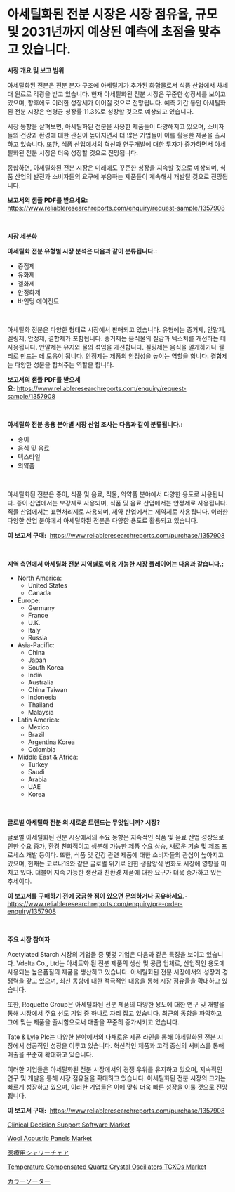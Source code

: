 <p><h1>아세틸화된 전분 시장은 시장 점유율, 규모 및 2031년까지 예상된 예측에 초점을 맞추고 있습니다.</h1></p><p><strong>시장 개요 및 보고 범위</strong></p>
<p><p>아세틸화된 전분은 전분 분자 구조에 아세틸기가 추가된 화합물로서 식품 산업에서 차세대 원료로 각광을 받고 있습니다. 현재 아세틸화된 전분 시장은 꾸준한 성장세를 보이고 있으며, 향후에도 이러한 성장세가 이어질 것으로 전망됩니다. 예측 기간 동안 아세틸화된 전분 시장은 연평균 성장률 11.3%로 성장할 것으로 예상되고 있습니다.</p><p>시장 동향을 살펴보면, 아세틸화된 전분을 사용한 제품들이 다양해지고 있으며, 소비자들의 건강과 환경에 대한 관심이 높아지면서 더 많은 기업들이 이를 활용한 제품을 출시하고 있습니다. 또한, 식품 산업에서의 혁신과 연구개발에 대한 투자가 증가하면서 아세틸화된 전분 시장은 더욱 성장할 것으로 전망됩니다.</p><p>종합하면, 아세틸화된 전분 시장은 미래에도 꾸준한 성장을 지속할 것으로 예상되며, 식품 산업의 발전과 소비자들의 요구에 부응하는 제품들이 계속해서 개발될 것으로 전망됩니다.</p></p>
<p><strong>보고서의 샘플 PDF를 받으세요:</strong> <a href="https://www.reliableresearchreports.com/enquiry/request-sample/1357908">https://www.reliableresearchreports.com/enquiry/request-sample/1357908</a></p>
<p>&nbsp;</p>
<p><strong>시장 세분화</strong></p>
<p><strong>아세틸화 전분 유형별 시장 분석은 다음과 같이 분류됩니다.:</strong></p>
<p><ul><li>증점제</li><li>유화제</li><li>겔화제</li><li>안정화제</li><li>바인딩 에이전트</li></ul></p>
<p>&nbsp;</p>
<p><p>아세틸화 전분은 다양한 형태로 시장에서 판매되고 있습니다. 유형에는 증거제, 안말제, 겔링제, 안정제, 결합제가 포함됩니다. 증거제는 음식물의 질감과 텍스처를 개선하는 데 사용됩니다. 안말제는 유지와 물의 섞임을 개선합니다. 겔링제는 음식을 얼게하거나 젤리로 만드는 데 도움이 됩니다. 안정제는 제품의 안정성을 높이는 역할을 합니다. 결합제는 다양한 성분을 합쳐주는 역할을 합니다.</p></p>
<p><strong>보고서의 샘플 PDF를 받으세요:</strong>&nbsp;<a href="https://www.reliableresearchreports.com/enquiry/request-sample/1357908">https://www.reliableresearchreports.com/enquiry/request-sample/1357908</a></p>
<p>&nbsp;</p>
<p><strong> 아세틸화 전분 응용 분야별 시장 산업 조사는 다음과 같이 분류됩니다.:</strong></p>
<p><ul><li>종이</li><li>음식 및 음료</li><li>텍스타일</li><li>의약품</li></ul></p>
<p>&nbsp;</p>
<p><p>아세틸화된 전분은 종이, 식품 및 음료, 직물, 의약품 분야에서 다양한 용도로 사용됩니다. 종이 산업에서는 보강제로 사용되며, 식품 및 음료 산업에서는 안정제로 사용됩니다. 직물 산업에서는 표면처리제로 사용되며, 제약 산업에서는 제약제로 사용됩니다. 이러한 다양한 산업 분야에서 아세틸화된 전분은 다양한 용도로 활용되고 있습니다.</p></p>
<p><strong>이 보고서 구매:</strong>&nbsp; <a href="https://www.reliableresearchreports.com/purchase/1357908">https://www.reliableresearchreports.com/purchase/1357908</a></p>
<p>&nbsp;</p>
<p><strong>지역 측면에서 아세틸화 전분 지역별로 이용 가능한 시장 플레이어는 다음과 같습니다.:</strong></p>
<p><ul>
    <li>
        North America:
        <ul>
            <li>United States</li>
            <li>Canada</li>
        </ul>
    </li>
    <li>
        Europe:
        <ul>
            <li>Germany</li>
            <li>France</li>
            <li>U.K.</li>
            <li>Italy</li>
            <li>Russia</li>
        </ul>
    </li>
    <li>
        Asia-Pacific:
        <ul>
            <li>China</li>
            <li>Japan</li>
            <li>South Korea</li>
            <li>India</li>
            <li>Australia</li>
            <li>China Taiwan</li>
            <li>Indonesia</li>
            <li>Thailand</li>
            <li>Malaysia</li>
        </ul>
    </li>
    <li>
        Latin America:
        <ul>
            <li>Mexico</li>
            <li>Brazil</li>
            <li>Argentina Korea</li>
            <li>Colombia</li>
        </ul>
    </li>
    <li>
        Middle East & Africa:
        <ul>
            <li>Turkey</li>
            <li>Saudi</li>
            <li>Arabia</li>
            <li>UAE</li>
            <li>Korea</li>
        </ul>
    </li>
    </ul></p>
<p>&nbsp;</p>
<p><strong>글로벌 아세틸화 전분 의 새로운 트렌드는 무엇입니까? 시장?</strong></p>
<p><p>글로벌 아세틸화된 전분 시장에서의 주요 동향은 지속적인 식품 및 음료 산업 성장으로 인한 수요 증가, 환경 친화적이고 생분해 가능한 제품 수요 상승, 새로운 기술 및 제조 프로세스 개발 등이다. 또한, 식품 및 건강 관련 제품에 대한 소비자들의 관심이 높아지고 있으며, 현재는 코로나19와 같은 글로벌 위기로 인한 생활양식 변화도 시장에 영향을 미치고 있다. 더불어 지속 가능한 생산과 친환경 제품에 대한 요구가 더욱 증가하고 있는 추세이다.</p></p>
<p><strong>이 보고서를 구매하기 전에 궁금한 점이 있으면 문의하거나 공유하세요.</strong>- <a href="https://www.reliableresearchreports.com/enquiry/pre-order-enquiry/1357908">https://www.reliableresearchreports.com/enquiry/pre-order-enquiry/1357908</a></p>
<p>&nbsp;</p>
<p><strong>주요 시장 참여자</strong></p>
<p><p>Acetylated Starch 시장의 기업들 중 몇몇 기업은 다음과 같은 특징을 보이고 있습니다. Vdelta Co., Ltd는 아세트화 된 전분 제품의 생산 및 공급 업체로, 산업적인 용도에 사용되는 높은품질의 제품을 생산하고 있습니다. 아세틸화된 전분 시장에서의 성장과 경쟁력을 갖고 있으며, 최신 동향에 대한 적극적인 대응을 통해 시장 점유율을 확대하고 있습니다. </p><p>또한, Roquette Group은 아세틸화된 전분 제품의 다양한 용도에 대한 연구 및 개발을 통해 시장에서 주요 선도 기업 중 하나로 자리 잡고 있습니다. 최근의 동향을 파악하고 그에 맞는 제품을 출시함으로써 매출을 꾸준히 증가시키고 있습니다. </p><p>Tate & Lyle Plc는 다양한 분야에서의 다채로운 제품 라인을 통해 아세틸화된 전분 시장에서 성공적인 성장을 이루고 있습니다. 혁신적인 제품과 고객 중심의 서비스를 통해 매출을 꾸준히 확대하고 있습니다. </p><p>이러한 기업들은 아세틸화된 전분 시장에서의 경쟁 우위를 유지하고 있으며, 지속적인 연구 및 개발을 통해 시장 점유율을 확대하고 있습니다. 아세틸화된 전분 시장의 크기는 빠르게 성장하고 있으며, 이러한 기업들은 이에 맞춰 더욱 빠른 성장을 이룰 것으로 전망됩니다.</p></p>
<p><strong>이 보고서 구매:</strong>&nbsp;&nbsp;<a href="https://www.reliableresearchreports.com/purchase/1357908">https://www.reliableresearchreports.com/purchase/1357908</a></p>
<p><p><a href="https://issuu.com/reportprime-2/docs/clinical-decision-support-software-market-size-203">Clinical Decision Support Software Market</a></p><p><a href="https://github.com/prosalinda88/Market-Research-Report-List-3/blob/main/wool-acoustic-panels-market.md">Wool Acoustic Panels Market</a></p><p><a href="https://medium.com/@rodhoppe07/%E5%8C%BB%E7%99%82%E7%94%A8%E3%82%B7%E3%83%A3%E3%83%AF%E3%83%BC%E3%83%81%E3%82%A7%E3%82%A2%E5%B8%82%E5%A0%B4-%E3%82%BF%E3%82%A4%E3%83%97-%E5%BF%9C%E7%94%A8-%E3%81%8A%E3%82%88%E3%81%B3%E5%9C%B0%E7%90%86%E3%81%AB%E3%82%88%E3%82%8B%E5%8C%85%E6%8B%AC%E7%9A%84%E8%A9%95%E4%BE%A1-645fec91f169">医療用シャワーチェア</a></p><p><a href="https://view.publitas.com/reportprime-1/temperature-compensated-quartz-crystal-oscillators-tcxos-market-size-global-industry-overview-market-segmentation-and-forecast-2024-to-2031/">Temperature Compensated Quartz Crystal Oscillators TCXOs Market</a></p><p><a href="https://medium.com/@dm15982023/%E3%82%AB%E3%83%A9%E3%83%BC%E3%82%BD%E3%83%BC%E3%82%BF%E3%83%BC%E3%81%AE%E5%B8%82%E5%A0%B4-%E7%AB%B6%E4%BA%89%E5%88%86%E6%9E%90-%E5%B8%82%E5%A0%B4%E5%8B%95%E5%90%91-2031%E5%B9%B4%E3%81%BE%E3%81%A7%E3%81%AE%E4%BA%88%E6%B8%AC-f7f6f07d6294">カラーソーター</a></p></p>
